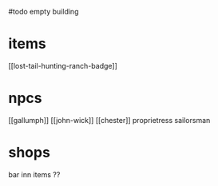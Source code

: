 #todo empty building
# items
[[lost-tail-hunting-ranch-badge]]

# npcs
[[gallumph]]
[[john-wick]]
[[chester]]
proprietress
sailorsman

# shops
bar
inn
items
??